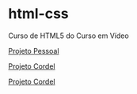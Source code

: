 # html-css
 Curso de HTML5 do Curso em Vídeo
<p><a href="https://anahahaha22.github.io/html-css/projeto-pessoal/proj-001/index.html" target="_blank">Projeto Pessoal</a></p>
<p><a href="https://anahahaha22.github.io/html-css/projeto-cordel/index.html" target="_blank">Projeto Cordel</a></p>
<p><a href="https://anahahaha22.github.io/html-css/tabelas/ex003.html" target="_blank">Projeto Cordel</a></p>

